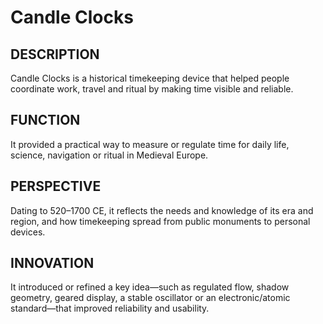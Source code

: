 ---
---
# Candle Clocks

## DESCRIPTION
Candle Clocks is a historical timekeeping device that helped people coordinate work, travel and ritual by making time visible and reliable.

## FUNCTION
It provided a practical way to measure or regulate time for daily life, science, navigation or ritual in Medieval Europe.

## PERSPECTIVE
Dating to 520–1700 CE, it reflects the needs and knowledge of its era and region, and how timekeeping spread from public monuments to personal devices.

## INNOVATION
It introduced or refined a key idea—such as regulated flow, shadow geometry, geared display, a stable oscillator or an electronic/atomic standard—that improved reliability and usability.
